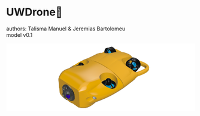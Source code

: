 
# UWDrone🤖

authors: 
Talisma Manuel & Jeremias Bartolomeu<br>
model v0.1

<p align="center"> <img src="./App/assets/auwdrone.png" title="3D rendered underwater drone "> </p>

<!--p align="center"> <img src="./App/assets/sowingInternalComponents.png" title="underwater drone internals Components"> </p>
<p align="center"> <img src="./App/assets/3dElectronicPipe.png" title="underwater drone 3d electroniccPipe"> </p-->

